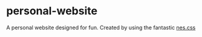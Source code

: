 # personal-website

A personal website designed for fun. Created by using the fantastic [nes.css](https://nostalgic-css.github.io/NES.css/)
